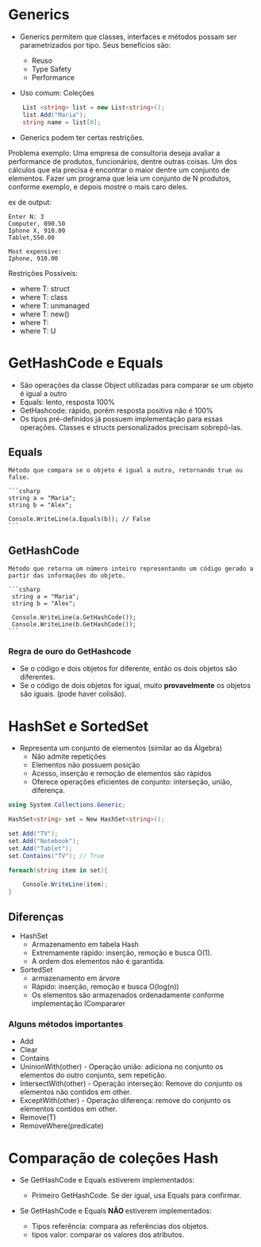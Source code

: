 # Generics

- Generics permitem que classes, interfaces e métodos possam ser parametrizados por tipo. Seus benefícios são:
    - Reuso
    - Type Safety
    - Performance

- Uso comum: Coleções

```csharp
    List <string> list = new List<string>();
    list.Add("Maria");
    string name = list[0];
```
- Generics podem ter certas restrições.

Problema exemplo:
    Uma empresa de consultoria deseja avaliar a performance de produtos, funcionários, dentre outras coisas. Um dos cálculos que ela precisa é encontrar o maior dentre um conjunto de elementos.
    Fazer um programa que leia um conjunto de N produtos, conforme exemplo, e depois mostre o mais caro deles.

ex de output:

```
Enter N: 3
Computer, 890.50
Iphone X, 910.00
Tablet,550.00

Most expensive:
Iphone, 910.00
```

Restrições Possíveis:
- where T: struct
- where T: class
- where T: unmanaged
- where T: new()
- where T: <base type name>
- where T: U

# GetHashCode e Equals

- São operações da classe Object utilizadas para comparar se um objeto é igual a outro
- Equals: lento, resposta 100%
- GetHashcode: rápido, porém resposta positiva não é 100%
- Os tipos pré-definidos já possuem implementação para essas operações. Classes e structs personalizados precisam sobrepô-las.

## Equals
    Método que compara se o objeto é igual a outro, retornando true ou false.

    ```csharp
    string a = "Maria";
    string b = "Alex";

    Console.WriteLine(a.Equals(b)); // False
    ```

## GetHashCode
    Método que retorna um número inteiro representando um código gerado a partir das informações do objeto.

    ```csharp
     string a = "Maria";
     string b = "Alex";

     Console.WriteLine(a.GetHashCode());
     Console.WriteLine(b.GetHashCode());
    ```

### Regra de ouro do GetHashcode
- Se o código e dois objetos for diferente, então os dois objetos são diferentes.
- Se o código de dois objetos for igual, muito <strong>provavelmente</strong> os objetos são iguais. (pode haver colisão).

# HashSet<T> e SortedSet<T>

- Representa um conjunto de elementos (similar ao da Álgebra)
    - Não admite repetições
    - Elementos não possuem posição
    - Acesso, inserção e remoção de elementos são rápidos
    - Oferece operações eficientes de conjunto: interseção, união, diferença.

```csharp
using System.Collections.Generic;

HashSet<string> set = New HashSet<string>();

set.Add("TV");
set.Add("Notebook");
set.Add("Tablet");
set.Contains("TV"); // True

foreach(string item in set){

    Console.WriteLine(item);
}
```

## Diferenças

- HashSet
    - Armazenamento em tabela Hash
    - Extremamente rápido: inserção, remoção e busca O(1).
    - A ordem dos elementos não é garantida.
- SortedSet
    - armazenamento em árvore
    - Rápido: inserção, remoção e busca O(log(n))
    - Os elementos são armazenados ordenadamente conforme implementação ICompararer<T>

### Alguns métodos importantes

- Add
- Clear
- Contains
- UninionWith(other) - Operação união: adiciona no conjunto os elementos do outro conjunto, sem repetição.
- IntersectWith(other) - Operação interseção: Remove do conjunto os elementos não contidos em other.
- ExceptWith(other) - Operação diferença: remove do conjunto os elementos contidos em other.
- Remove(T)
- RemoveWhere(predicate)

# Comparação de coleções Hash

- Se GetHashCode e Equals estiverem implementados:
    - Primeiro GetHashCode. Se der igual, usa Equals para confirmar.

- Se GetHashCode e Equals <strong> NÃO </strong> estiverem implementados:
    - Tipos referência: compara as referências dos objetos.
    - tipos valor: comparar os valores dos atributos.
